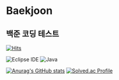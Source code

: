 # Baekjoon
## 백준 코딩 테스트
[![Hits](https://hits.seeyoufarm.com/api/count/incr/badge.svg?url=https%3A%2F%2Fgithub.com%2FJeongBuBu%2FBaekjoon-Online.git&count_bg=%238E82DD&title_bg=%238E82DD&icon=&icon_color=%23E7E7E7&title=hits&edge_flat=false)](https://hits.seeyoufarm.com)

![Eclipse IDE](https://img.shields.io/badge/Eclipse%20IDE-2C2255.svg?&style=for-the-badge&logo=Eclipse%20IDE&logoColor=white)
![Java](https://img.shields.io/badge/Java-007396.svg?&style=for-the-badge&logo=Java&logoColor=white)

[![Anurag's GitHub stats](https://github-readme-stats.vercel.app/api?username=JeongBuBu)](https://github.com/anuraghazra/github-readme-stats)
[![Solved.ac Profile](http://mazassumnida.wtf/api/v2/generate_badge?boj=dudu12)](https://solved.ac/dudu12/)
